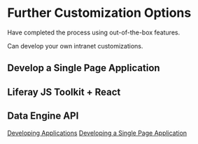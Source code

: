 # Further Customization Options

Have completed the process using out-of-the-box features.

Can develop your own intranet customizations.

## Develop a Single Page Application

## Liferay JS Toolkit + React

## Data Engine API

[Developing Applications]()
[Developing a Single Page Application]()